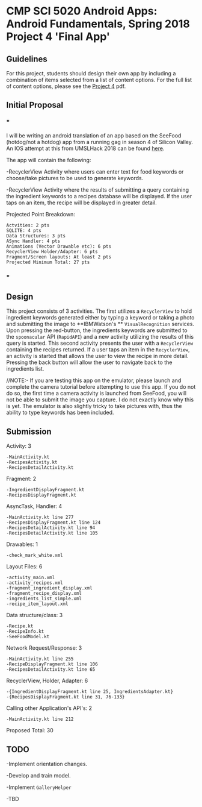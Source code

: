 # CMP SCI 5020 Android Apps: Android Fundamentals, Spring 2018 Project 4 'Final App'

## Guidelines

For this project, students should design their own app by including a combination of items selected from a list of content options. For the full list of content options, please see the [Project 4](https://github.com/hommg/SeeFoodAndroid/blob/master/Project_4.pdf) pdf.

## Initial Proposal
### "
I will be writing an android translation of an app based on the SeeFood (hotdog/not a hotdog) app from a running gag in season 4 of Silicon Valley. An IOS attempt at this from UMSLHack 2018 can be found [here](https://github.com/hommg/SeeFood).

The app will contain the following:

-RecyclerView Activity where users can enter text for food keywords or choose/take pictures to be used to generate keywords.

-RecyclerView Activity where the results of submitting a query containing the ingredient keywords to a recipes database will be displayed. If the user taps on an item, the recipe will be displayed in greater detail.

Projected Point Breakdown:

    Actvities: 2 pts
    SQLITE: 4 pts
    Data Structures: 3 pts
    ASync Handler: 4 pts
    Animations (Vector Drawable etc): 6 pts
    RecyclerView Holder/Adapter: 6 pts
    Fragment/Screen layouts: At least 2 pts
    Projected Minimum Total: 27 pts
### "

## Design

This project consists of 3 activities. The first utilizes a `RecyclerView` to hold ingredient keywords generated either by typing a keyword or taking a photo and submitting the image to **IBMWatson's ** `VisualRecognition` services. Upon pressing the red-button, the ingredients keywords are submitted to the `spoonacular` API (`RapidAPI`) and a new activity utilizing the results of this query is started. This second activity presents the user with a  `RecyclerView` containing the recipes returned. If a user taps an item in the `RecyclerView`, an activity is started that allows the user to view the recipe in more detail. Pressing the back button will allow the user to navigate back to the ingredients list.

//NOTE:- If you are testing this app on the emulator, please launch and complete the camera tutorial before attempting to use this app. If you do not do so, the first time a camera activity is launched from SeeFood, you will not be able to submit the image you capture. I do not exactly know why this is yet. The emulator is also slightly tricky to take pictures with, thus the ability to type keywords has been included.

## Submission

Activity: 3

    -MainActivity.kt
    -RecipesActivity.kt
    -RecipesDetailActivity.kt
    
Fragment: 2

    -IngredientDisplayFragment.kt
    -RecipesDisplayFragment.kt
    
AsyncTask, Handler: 4

    -MainActivity.kt line 277
    -RecipesDisplayFragment.kt line 124
    -RecipesDetailActivity.kt line 94
    -RecipesDetailActivity.kt line 105
    
Drawables: 1

    -check_mark_white.xml
    
Layout Files: 6

    -activity_main.xml
    -activity_recipes.xml
    -fragment_ingredient_display.xml
    -fragment_recipe_display.xml
    -ingredients_list_simple.xml
    -recipe_item_layout.xml
    
Data structure/class: 3

    -Recipe.kt
    -RecipeInfo.kt
    -SeeFoodModel.kt
    
Network Request/Response: 3

    -MainActivity.kt line 255
    -RecipeDisplayFragment.kt line 106
    -RecipesDetailActivity.kt line 65
    
RecyclerView, Holder, Adapter: 6

    -{IngredientDisplayFragment.kt line 25, IngredientsAdapter.kt}
    -{RecipesDisplayFragment.kt line 31, 76-133}
    
Calling other Application's API's: 2

    -MainActivity.kt line 212
    
Proposed Total: 30

## TODO

-Implement orientation changes.

-Develop and train model.

-Implement `GalleryHelper`

-TBD


